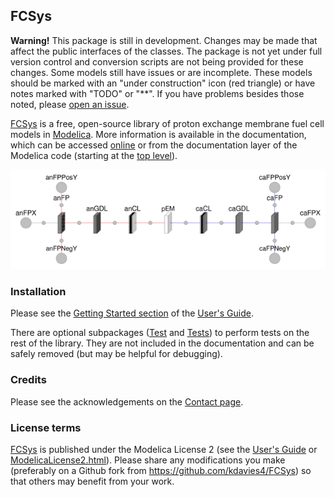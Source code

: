 FCSys
-----
**Warning!**  This package is still in development.  Changes may be made that
affect the public interfaces of the classes.  The package is not yet under full
version control and conversion scripts are not being provided for these
changes.  Some models still have issues or are incomplete.  These models should
be marked with an "under construction" icon (red triangle) or have notes marked
with "TODO" or "**".  If you have problems besides those noted, please
[open an issue](https://github.com/kdavies4/FCSys/issues/new).

[FCSys] is a free, open-source library of proton exchange membrane fuel cell
models in [Modelica](https://www.modelica.org/).  More information is available
in the documentation, which can be accessed
[online](http://kdavies4.github.com/FCSys) or from the documentation layer of
the Modelica code (starting at the [top level](FCSys/package.mo)).

![Diagram of the fuel cell model](FCSys/Resources/Documentation/FCSys.Assemblies.Cells.CellD.png)

### Installation

Please see the
[Getting Started section](http://kdavies4.github.io/FCSys/FCSys_UsersGuide.html#FCSys.UsersGuide.GettingStarted)
of the
[User's Guide](http://kdavies4.github.com/FCSys/FCSys_UsersGuide.html).

There are optional subpackages ([Test](FCSys/Test.mo) and [Tests](FCSys/Tests.mo)) to
perform tests on the rest of the library.  They are not included in the
documentation and can be safely removed (but may be helpful for debugging).

### Credits

Please see the acknowledgements on the
[Contact page](http://kdavies4.github.io/FCSys/FCSys_UsersGuide.html#FCSys.UsersGuide.Contact).

### License terms

[FCSys] is published under the Modelica License 2 (see the
[User's Guide](http://kdavies4.github.com/FCSys/FCSys_UsersGuide.html#FCSys.UsersGuide.ModelicaLicense2)
or
[ModelicaLicense2.html](FCSys/Resources/Documentation/ModelicaLicense2.html)).
Please share any modifications you make (preferably on a Github fork from
https://github.com/kdavies4/FCSys) so that others may benefit from your work.

[FCSys]: http://kdavies4.github.io/FCSys/
